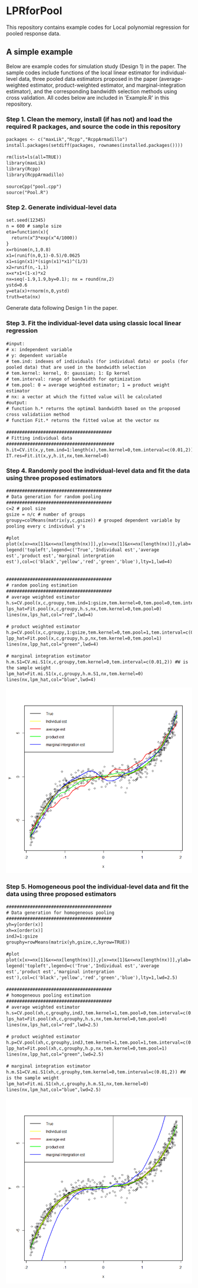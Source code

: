# LPRforPool
This repository contains example codes for Local polynomial regression for pooled response data.

## A simple example 
Below are example codes for simulation study (Design 1) in the paper. The sample codes include functions of the local linear estimator for individual-level data, three pooled data estimators proposed in the paper (average-weighted estimator, product-weighted estimator, and marginal-integration estimator), and the corresponding bandwidth selection methods using cross validation. All codes below are included in 'Example.R' in this repository.

### Step 1. Clean the memory, install (if has not) and load the required R packages, and source the code in this repository  
```
packages <- c("maxLik","Rcpp","RcppArmadillo")
install.packages(setdiff(packages, rownames(installed.packages())))  

rm(list=ls(all=TRUE))
library(maxLik)
library(Rcpp)
library(RcppArmadillo)

sourceCpp("pool.cpp")
source("Pool.R")
```

### Step 2. Generate individual-level data
```
set.seed(12345)
n = 600 # sample size
eta=function(x){
  return(x^3*exp(x^4/1000))
}
x=rbinom(n,1,0.8)
x1=(runif(n,0,1)-0.5)/0.0625
x1=sign(x1)*(sign(x1)*x1)^(1/3)
x2=runif(n,-1,1)
x=x*x1+(1-x)*x2
nx=seq(-1.9,1.9,by=0.1); nx = round(nx,2)
ystd=0.6
y=eta(x)+rnorm(n,0,ystd)
truth=eta(nx)
```
Generate data following Design 1 in the paper.


### Step 3. Fit the individual-level data using classic local linear regression

```
#input: 
# x: independent variable
# y: dependent variable
# tem.ind: indexes of individuals (for individual data) or pools (for pooled data) that are used in the bandwidth selection
# tem.kernel: kernel, 0: gaussian; 1: Ep kernel
# tem.interval: range of bandwidth for optimization
# tem.pool: 0 = average weighted estimator; 1 = product weight estimator
# nx: a vector at which the fitted value will be calculated
#output:
# function h.* returns the optimal bandwidth based on the proposed cross validatiion method
# function Fit.* returns the fitted value at the vector nx

########################################
# Fitting individual data
#########################################
h.it=CV.it(x,y,tem.ind=1:length(x),tem.kernel=0,tem.interval=c(0.01,2))
IT.res=Fit.it(x,y,h.it,nx,tem.kernel=0)
```

### Step 4. Randomly pool the individual-level data and fit the data using three proposed estimators
```
########################################
# Data generation for random pooling
########################################
c=2 # pool size
gsize = n/c # number of groups
groupy=colMeans(matrix(y,c,gsize)) # grouped dependent variable by pooling every c individual y's

#plot 
plot(x[x>=nx[1]&x<=nx[length(nx)]],y[x>=nx[1]&x<=nx[length(nx)]],ylab='y',xlab='x');lines(nx,truth,col="black",lwd=4);lines(nx,IT.res,col="yellow",lwd=4)
legend('topleft',legend=c('True','Individual est','average est','product est','marginal intergration est'),col=c('black','yellow','red','green','blue'),lty=1,lwd=4)


########################################
# random pooling estimation
########################################
# average weighted estimator 
h.s=CV.pool(x,c,groupy,tem.ind=1:gsize,tem.kernel=0,tem.pool=0,tem.interval=c(0.01,2))
lps_hat=Fit.pool(x,c,groupy,h.s,nx,tem.kernel=0,tem.pool=0)
lines(nx,lps_hat,col="red",lwd=4)

# product weighted estimator 
h.p=CV.pool(x,c,groupy,1:gsize,tem.kernel=0,tem.pool=1,tem.interval=c(0.01,2))
lpp_hat=Fit.pool(x,c,groupy,h.p,nx,tem.kernel=0,tem.pool=1)
lines(nx,lpp_hat,col="green",lwd=4)

# marginal integration estimator
h.m.S1=CV.mi.S1(x,c,groupy,tem.kernel=0,tem.interval=c(0.01,2)) #W is the sample weight
lpm_hat=Fit.mi.S1(x,c,groupy,h.m.S1,nx,tem.kernel=0)
lines(nx,lpm_hat,col="blue",lwd=4)
```
![Optional Text](https://github.com/abc1m2x3c/LPRforPool/blob/33b71e27488f60012b73bb5f4bb1b9522f74f0cd/RandomPooling.png)
### Step 5. Homogeneous pool the individual-level data and fit the data using three proposed estimators
```
########################################
# Data generation for homogeneous pooling
########################################
yh=y[order(x)]
xh=x[order(x)]
indJ=1:gsize
grouphy=rowMeans(matrix(yh,gsize,c,byrow=TRUE))

#plot
plot(x[x>=nx[1]&x<=nx[length(nx)]],y[x>=nx[1]&x<=nx[length(nx)]],ylab='y',xlab='x');lines(nx,truth,col="black",lwd=2.5);lines(nx,IT.res,col="yellow",lwd=2.5)
legend('topleft',legend=c('True','Individual est','average est','product est','marginal intergration est'),col=c('black','yellow','red','green','blue'),lty=1,lwd=2.5)

########################################
# homogeneous pooling estimation
########################################
# average weighted estimator 
h.s=CV.pool(xh,c,grouphy,indJ,tem.kernel=1,tem.pool=0,tem.interval=c(0.01,2))
lps_hat=Fit.pool(xh,c,grouphy,h.s,nx,tem.kernel=0,tem.pool=0)
lines(nx,lps_hat,col="red",lwd=2.5)

# product weighted estimator 
h.p=CV.pool(xh,c,grouphy,indJ,tem.kernel=1,tem.pool=1,tem.interval=c(0.01,2))
lpp_hat=Fit.pool(xh,c,grouphy,h.p,nx,tem.kernel=0,tem.pool=1)
lines(nx,lpp_hat,col="green",lwd=2.5)

# marginal integration estimator
h.m.S1=CV.mi.S1(xh,c,grouphy,tem.kernel=0,tem.interval=c(0.01,2)) #W is the sample weight
lpm_hat=Fit.mi.S1(xh,c,grouphy,h.m.S1,nx,tem.kernel=0)
lines(nx,lpm_hat,col="blue",lwd=2.5)
```
![Optional Text](https://github.com/abc1m2x3c/LPRforPool/blob/b825c33ef055f9b2fda2447ea5a7e32492512010/HomogeneousPooling.png)

